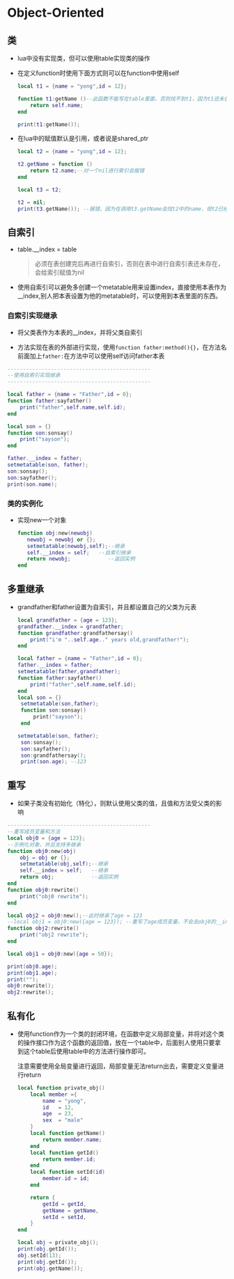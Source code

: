 # Object-Oriented

## 类

- lua中没有实现类，但可以使用table实现类的操作

- 在定义function时使用下面方式则可以在function中使用self
  
  ```lua
  local t1 = {name = "yong",id = 12};
  
  function t1:getName ()--此函数不能写在table里面，否则找不到t1，因为t1还未创建
      return self.name;
  end
  
  print(t1:getName());
  ```

- 在lua中的赋值默认是引用，或者说是shared_ptr
  
  ```lua
  local t2 = {name = "yong",id = 12};
  
  t2.getName = function () 
      return t2.name;--对一个nil进行索引会报错
  end
  
  local t3 = t2;
  
  t2 = nil;
  print(t3.getName()); --报错，因为在调用t3.getName会找t2中的name，但t2已经无效
  ```

## 自索引

- table.__index = table
  
  > 必须在表创建完后再进行自索引，否则在表中进行自索引表还未存在，会给索引赋值为nil

- 使用自索引可以避免多创建一个metatable用来设置index，直接使用本表作为__index,别人把本表设置为他的metatable时，可以使用到本表里面的东西。

### 自索引实现继承

- 将父类表作为本表的__index，并将父类自索引

- 方法实现在表的外部进行实现，使用`function father:method(){}`，在方法名前面加上`father:`在方法中可以使用self访问father本表

```lua
----------------------------------------------
--使用自索引实现继承
----------------------------------------------

local father = {name = "Father",id = 0};
function father:sayfather()
    print("father",self.name,self.id);
end

local son = {}
function son:sonsay()
    print("sayson");
end

father.__index = father;
setmetatable(son, father);
son:sonsay();
son:sayfather();
print(son.name);
```

### 类的实例化

- 实现new一个对象
  
  ```lua
  function obj:new(newobj)
     newobj = newobj or {};
     setmetatable(newobj,self);--继承
     self.__index = self;   --自索引继承
     return newobj;            --返回实例
  end
  ```

## 多重继承

- grandfather和father设置为自索引，并且都设置自己的父类为元表
  
  ```lua
  local grandfather = {age = 123};
  grandfather.__index = grandfather;
  function grandfather:grandfathersay()
      print("i'm "..self.age.." years old,grandfather!");
  end
  
  local father = {name = "Father",id = 0};
  father.__index = father;
  setmetatable(father,grandfather);
  function father:sayfather()
      print("father",self.name,self.id);
  end
  local son = {}
   setmetatable(son,father);
   function son:sonsay()
       print("sayson");
   end
  
  setmetatable(son, father);
   son:sonsay();
   son:sayfather();
   son:grandfathersay();
   print(son.age); --123
  ```

## 重写

- 如果子类没有初始化（特化），则默认使用父类的值，且值和方法受父类的影响

```lua
----------------------------------------------
--重写成员变量和方法
local obj0 = {age = 123};
--示例化对象，并且支持多继承
function obj0:new(obj)
    obj = obj or {};
    setmetatable(obj,self);--继承
    self.__index = self;   --继承
    return obj;            --返回实例
end
function obj0:rewrite()
    print("obj0 rewrite");
end

local obj2 = obj0:new();--此时继承了age = 123
--local obj1 = obj0:new({age = 123}); --重写了age成员变量，不会去obj0的__index方法找，因为自索引，也就是不会去obj0中找
function obj2:rewrite()
    print("obj2 rewrite");
end

local obj1 = obj0:new({age = 50});

print(obj0.age);
print(obj1.age);
print("");
obj0:rewrite();
obj2:rewrite();
```

## 私有化

- 使用function作为一个类的封闭环境，在函数中定义局部变量，并将对这个类的操作接口作为这个函数的返回值，放在一个table中，后面别人使用只要拿到这个table后使用table中的方法进行操作即可。 
  
  注意需要使用全局变量进行返回，局部变量无法return出去，需要定义变量进行return
  
  ```lua
  local function private_obj()
      local member ={
          name = "yong",
          id   = 12,
          age  = 23,
          sex  = "male"
      }
      local function getName()
          return member.name;
      end
      local function getId()
          return member.id;
      end
      local function setId(id)
          member.id = id;
      end
  
      return {
          getId = getId,
          getName = getName,
          setId = setId,
      }
  end
  
  local obj = private_obj();
  print(obj.getId());
  obj.setId(13);
  print(obj.getId());
  print(obj.getName());
  ```
